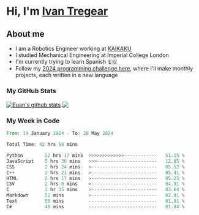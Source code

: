 # Hi, I'm [Ivan Tregear](https://www.linkedin.com/in/ivantregear/)

## About me

* I am a Robotics Engineer working at [KAIKAKU](https://github.com/KAIKAKU-AI)
* I studied Mechanical Engineering at Imperial College London
* I'm currently trying to learn Spanish :es:
* Follow my [2024 programming challenge here](https://github.com/ITregear?tab=repositories), where I'll make monthly projects, each written in a new language


### My GitHub Stats

<a href="#my-github-stats">
  <img align="center" src="https://github-readme-stats.vercel.app/api?username=itregear&count_private=true&show_icons=true&include_all_commits=true&theme=material-palenight" alt="Euan's github stats" />
</a>

<a href="#my-github-stats">
  <img align="center" src="https://github-readme-stats.vercel.app/api/top-langs/?username=itregear&layout=compact&theme=material-palenight" />
</a>

### My Week in Code
<!--START_SECTION:waka-->

```rust
From: 14 January 2024 - To: 28 May 2024

Total Time: 42 hrs 58 mins

Python        22 hrs 17 mins  >>>>>>>>>>>>>------------   51.15 %
JavaScript    5 hrs 36 mins   >>>----------------------   12.85 %
CSS           2 hrs 24 mins   >------------------------   05.52 %
C++           2 hrs 21 mins   >------------------------   05.41 %
HTML          2 hrs 17 mins   >------------------------   05.25 %
CSV           2 hrs 8 mins    >------------------------   04.91 %
C             1 hr 35 mins    >------------------------   03.64 %
Markdown      52 mins         >------------------------   02.01 %
Text          50 mins         -------------------------   01.91 %
C#            48 mins         -------------------------   01.84 %
```

<!--END_SECTION:waka-->
